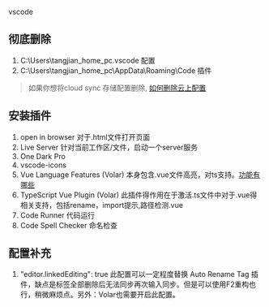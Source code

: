 vscode

## 彻底删除
1. C:\Users\tangjian_home_pc\.vscode        配置
2. C:\Users\tangjian_home_pc\AppData\Roaming\Code       插件

 > 如果你想将cloud sync 存储配置删除, [如何删除云上配置](https://code.visualstudio.com/docs/editor/settings-sync#_how-do-i-delete-my-data)

 ## 安装插件
 1. open in browser   对于.html文件打开页面
 2. Live Server         针对当前工作区/文件，启动一个server服务
 3. One Dark Pro        
 4. vscode-icons
 5. Vue Language Features (Volar)      本身包含.vue文件高亮，对ts支持。[功能有哪些](https://github.com/vuejs/language-tools/discussions/53)
 6. TypeScript Vue Plugin (Volar)      此插件得作用在于激活.ts文件中对于.vue得相关支持，包括rename，import提示,路径检测.vue
 7. Code Runner     代码运行
 8. Code Spell Checker      命名检查

 ## 配置补充
 1. "editor.linkedEditing": true        此配置可以一定程度替换 Auto Rename Tag 插件，缺点是标签全部删除后无法同步再次输入同步。但是可以使用F2重构也行，稍微麻烦点。另外：Volar也需要开启此配置。

 

 
